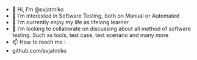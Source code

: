 - 👋 Hi, I’m @svjatmiko
- 👀 I’m interested in Software Testing, both on Manual or Automated
- 🌱 I’m currently enjoy  my life as lifelong learner
- 💞️ I’m looking to collaborate on discussing about all method of software testing. Such as tools, test case, test scenario and many more
- 📫 How to reach me : 
- github.com/svjatmiko

<!---
svjatmiko/svjatmiko is a ✨ special ✨ repository because its `README.md` (this file) appears on your GitHub profile.
You can click the Preview link to take a look at your changes.
--->
